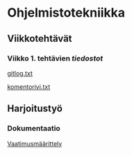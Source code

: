 # Ohjelmistotekniikka


## Viikkotehtävät
### Viikko 1. tehtävien *tiedostot*

[gitlog.txt](./laskarit/viikko1/gitlog.txt)

[komentorivi.txt](./laskarit/viikko1/komentorivi.txt)


## Harjoitustyö

### Dokumentaatio

[Vaatimusmäärittely](./dokumentaatio/vaatimusmaarittely.md)
